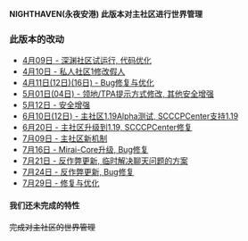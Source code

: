 **NIGHTHAVEN(永夜安港) 此版本对主社区进行世界管理**  
  
### 此版本的改动
* [4月09日 - 深渊社区试运行, 代码优化](4-09)  
* [4月10日 - 私人社区1修改假人](4-10)  
* [4月11日(12日)(16日) - Bug修复与优化](4-11-12-16)  
* [5月01日(04日) - 领地/TPA提示方式修改, 其他安全增强](5-01-04)  
* [5月12日 - 安全增强](5-12)
* [6月10日(12日) - 主社区1.19Alpha测试, SCCCPCenter支持1.19](6-10-12)
* [6月20日 - 主社区升级到1.19, SCCCPCenter修复](6-20)
* [7月09日 - 主社区新机制](7-09)
* [7月16日 - Mirai-Core升级, Bug修复](7-16)
* [7月21日 - 反作弊更新, 临时解决聊天问题的方案](7-21)
* [7月24日 - 反作弊更新, Bug修复](7-24)
* [7月29日 - 修复与优化](7-29)

#### 我们还未完成的特性
~~完成对主社区的世界管理~~  
